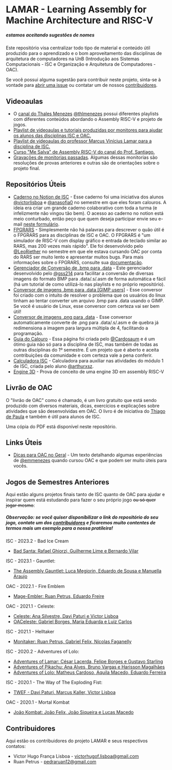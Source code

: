 # LAMAR - Learning Assembly for Machine Architecture and RISC-V
##### estamos aceitando sugestões de nomes

Este repositório visa centralizar todo tipo de material e conteúdo útil produzido para o aprendizado e o bom aproveitamento das disciplinas de arquitetura de computadores na UnB (Introdução aos Sistemas Computacionais - ISC e Organização e Arquitetura de Computadores - OAC).

Se você possui alguma sugestão para contribuir neste projeto, sinta-se à vontade para [abrir uma issue](https://github.com/victorlisboa/LAMAR/issues/new) ou contatar um de nossos [contribuidores](#contribuidores).

## Videoaulas

- O [canal do Thales Menezes](https://www.youtube.com/@thlmenezes3430) [@thlmenezes](https://github.com/thlmenezes) possui diferentes playlists com diferentes conteúdos abordando o Assembly RISC-V e projeto de jogos.
- [Playlist de videoaulas e tutoriais produzidas por monitores para ajudar os alunos das disciplinas ISC e OAC.](https://youtube.com/playlist?list=PLL0Kob75DU32afhLBN5nY2KzOJ5k6lw-Q&si=DDFPmz_BaCsBMM0o)
- [Playlist de videoaulas do professor Marcus Vinícius Lamar para a disciplina de ISC.](https://youtube.com/playlist?list=PLALgy7vIdqUb5INNKsUwkw6Avpo-h_qpm&si=ILiAzg4xVztZz9Ro)
- [Curso "Me Salva" de Assembly RISC-V do canal do Prof. Santiago.](https://youtube.com/playlist?list=PLBw9d_OueVJRZ34oo1HB6q55rAIjuP6Ib&si=mJA0WvhwUMJSaS1d)
- [Gravações de monitorias passadas](https://www.youtube.com/playlist?list=PLL0Kob75DU3389JeYb-z-_N5KBbbwNWpa). Algumas dessas monitorias são resoluções de provas anteriores e outras são de orientações sobre o projeto final.

## Repositórios Úteis
- [Caderno no Notion de ISC](https://www.notion.so/cadernodeisc/invite/069691f6dbef0c56e67127d24241224d2ae7217c) - Esse caderno foi uma iniciativa dos alunos [@victorlisboa](https://github.com/victorlisboa) e [@anasofia0](https://github.com/anasofia0) no semestre em que eles foram calouros. A ideia era criar um grande caderno colaborativo com toda a turma (e infelizmente não vingou tão bem). O acesso ao caderno no notion está meio conturbado, então peço que quem deseja participar envie seu e-mail [neste formulário](https://docs.google.com/forms/d/1KRWlxprWLx6fw9-D8ap_nrHaAXDEJGQArqnYrpkejvY).
- [FPGRARS](https://github.com/LeoRiether/FPGRARS) - Simplesmente não há palavras para descrever o quão útil é o FPGRARS para as disciplinas de ISC e OAC. O FPGRARS é "um simulador de RISC-V com display gráfico e entrada de teclado similar ao RARS, mas 200 vezes mais rápido". Ele foi desenvolvido pelo [@LeoRiether](https://github.com/LeoRiether) no semestre em que ele estava cursando OAC por conta do RARS ser muito lento e apresentar muitos bugs. Para mais informações sobre o FPGRARS, consulte sua [documentação](https://leoriether.github.io/FPGRARS/).
- [Gerenciador de Conversão de .bmp para .data](https://github.com/gss214/Gerenciador-de-Conversao) - Este gerenciador desenvolvido pelo [@gss214](https://github.com/gss214) para facilitar a conversão de diversas imagens do formato BMP para .data/.s/.asm de forma automática e fácil (há um tutorial de como utilizá-lo nas playlists e no próprio repositório).
- [Conversor de imagens .bmp para .data [GIMP users]](https://github.com/RuanPetrus/BMPtoASM) - Esse conversor foi criado com o intuito de resolver o problema que os usuários do linux tinham ao tentar converter um arquivo .bmp para .data usando o GIMP. Se você é usuário de Linux, esse conversor com certeza vai ser bem útil!
- [Conversor de imagens .png para .data](https://github.com/ABMHub/png2oac) - Esse conversor automaticamente converte de .png para .data/.s/.asm e de quebra já redimensiona a imagem para largura múltipla de 4, facilitando a programação.
- [Guia do Calouro](https://cardosaum.github.io/guia-do-cicalouro/) - Essa página foi criada pelo [@Cardosaum](https://github.com/Cardosaum) e é um ótimo guia não só para a disciplina de ISC, mas também de todas as outras disciplinas do 1º semestre. É um projeto que é aberto e aceita contribuições da comunidade e com certeza vale a pena conferir.
- [Calculadora ISC](https://github.com/arthurxsz/ISC-Calculadora) - Calculadora para auxiliar nas atividades do módulo 1 de ISC, criada pelo aluno [@arthurxsz](https://github.com/arthurxsz).
- [Engine 3D](https://github.com/RISCV-Games/Engine3D) - Prova de conceito de uma engine 3D em assembly RISC-V

## Livrão de OAC

O "livrão de OAC" como é chamado, é um livro gratuito que está sendo produzido com diversos materiais, dicas, exercícios e explicações sobre atividades que são desenvolvidas em OAC. O livro é de iniciativa do [Thiago de Paula](link) e também é útil para alunos de ISC.

Uma cópia do PDF está disponível neste repositório.

## Links Úteis

- [Dicas para OAC no Geral](https://docs.google.com/document/d/1k0Qy25dyoapkW3nP2wsmMaD7o3qBDLXW8S9ArubQVWg) - Um texto detalhando algumas experiências de [@emmenezes](https://github.com/emmenezes) quando cursou OAC e que podem ser muito úteis para vocês.

## Jogos de Semestres Anteriores

Aqui estão alguns projetos finais tanto de ISC quanto de OAC para ajudar e inspirar quem está estudando para fazer o seu próprio jogo ~~ou só quer jogar mesmo~~:

##### Observação: se você quiser disponibilizar o link do repositório do seu jogo, contate um dos [contribuidores](#contribuidores) e ficaremos muito contentes de termos mais um exemplo para a nossa pratileira!

ISC - 2023.2 - Bad Ice Cream
- [Bad Santa: Rafael Ghiorzi, Guilherme Lime e Bernardo Vilar](https://github.com/rafaelghiorzi/Jogo-ISC-Assembly-Risc-V)

ISC - 2023.1 - Gauntlet:
- [The Assembly Gauntlet: Luca Megiorin, Eduardo de Sousa e Manuella Araujo](https://github.com/Luke0133/The-Assembly-Gauntlet)

OAC - 2022.1 - Fire Emblem
- [Mage-Embler: Ruan Petrus, Eduardo Freire](https://github.com/RISCV-Games/Mage-Embler)

OAC - 2021.1 - Celeste:
- [Celeste: Ana Silvestre, Davi Paturi e Victor Lisboa](https://github.com/Acucar-tempero-e-tudo-que-ha-de-bom/ProjetoOAC-2021)
- [OACeleste: Gabriel Borges, Maria Eduarda e Luiz Carlos](https://github.com/ziul123/OACeleste)

ISC - 2021.1 - Helltaker
- [Monitaker: Ruan Petrus, Gabriel Felix, Nícolas Faganelly](https://github.com/RuanPetrus/Monitaker)

ISC - 2020.2 - Adventures of Lolo:
- [Adventures of Lamar: César Lacerda, Felipe Borges e Gustavo Starling](https://github.com/Felipedbbsb/Adventures-of-Lamar-ISC)
- [Adventures of Pikachu: Ana Alves, Bruno Vargas e Harisson Magalhães](https://github.com/BrunoVarg/AdventuresOfPikachu)
- [Adventures of Lolo: Matheus Cardoso, Aquila Macedo, Eduardo Ferreira](https://github.com/Cardosaum/isc-lolo-game)

ISC - 2020.1 - The Way of The Exploding Fist:
- [TWEF - Davi Paturi, Marcus Kaller, Victor Lisboa](https://github.com/davipatury/ProjetoISC-2020)

OAC - 2020.1 - Mortal Kombat
- [João Kombat: João Felix, João Siqueira e Lucas Macedo](https://github.com/ABMHub/JoaoKombat)

## Contribuidores

Aqui estão os contribuidores do projeto LAMAR e seus respectivos contatos:

- Victor Hugo França Lisboa - [victorhugof.lisboa@gmail.com](mailto:victorhugof.lisboa@gmail.com)
- Ruan Petrus - [pedraruan12@gmail.com](mailto:pedraruan12@gmail.com)
